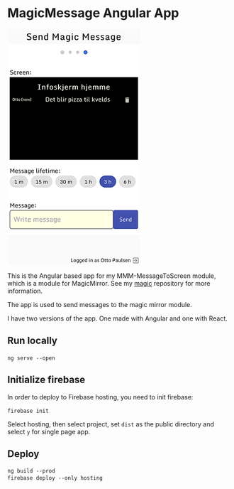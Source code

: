 # MagicMessage Angular App

![screenshot](./screenshot.png)

This is the Angular based app for my MMM-MessageToScreen module, which is a module for MagicMirror. See my [magic](https://github.com/ottopaulsen/magic) repository for more information.

The app is used to send messages to the magic mirror module.

I have two versions of the app. One made with Angular and one with React.

## Run locally

```
ng serve --open
```

## Initialize firebase

In order to deploy to Firebase hosting, you need to init firebase:

```
firebase init
```

Select hosting, then select project, set `dist` as the public directory and select `y` for single page app.


## Deploy

```
ng build --prod
firebase deploy --only hosting
```

